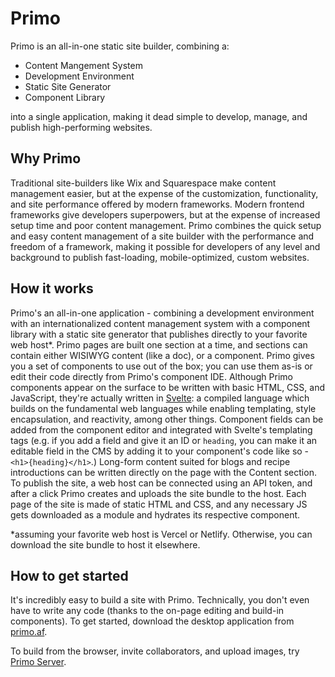 # Primo

Primo is an all-in-one static site builder, combining a:
* Content Mangement System
* Development Environment
* Static Site Generator
* Component Library


into a single application, making it dead simple to develop, manage, and publish high-performing websites. 

## Why Primo
Traditional site-builders like Wix and Squarespace make content management easier, but at the expense of the customization, functionality, and site performance offered by modern frameworks. Modern frontend frameworks give developers superpowers, but at the expense of increased setup time and poor content management. Primo combines the quick setup and easy content management of a site builder with the performance and freedom of a framework, making it possible for developers of any level and background to publish fast-loading, mobile-optimized, custom websites. 

## How it works

Primo's an all-in-one application - combining a development environment with an internationalized content management system with a component library with a static site generator that publishes directly to your favorite web host*. Primo pages are built one section at a time, and sections can contain either WISIWYG content (like a doc), or a component. Primo gives you a set of components to use out of the box; you can use them as-is or edit their code directly from Primo's component IDE. Although Primo components appear on the surface to be written with basic HTML, CSS, and JavaScript, they're actually written in [Svelte](https://svelte.dev): a compiled language which builds on the fundamental web languages while enabling templating, style encapsulation, and reactivity, among other things. Component fields can be added from the component editor and integrated with Svelte's templating tags (e.g. if you add a field and give it an ID or `heading`, you can make it an editable field in the CMS by adding it to your component's code like so - `<h1>{heading}</h1>`.) Long-form content suited for blogs and recipe introductions can be written directly on the page with the Content section. To publish the site, a web host can be connected using an API token, and after a click Primo creates and uploads the site bundle to the host. Each page of the site is made of static HTML and CSS, and any necessary JS gets downloaded as a module and hydrates its respective component. 

*assuming your favorite web host is Vercel or Netlify. Otherwise, you can download the site bundle to host it elsewhere. 

## How to get started

It's incredibly easy to build a site with Primo. Technically, you don't even have to write any code (thanks to the on-page editing and build-in components). To get started, download the desktop application from [primo.af](https://primo.af).

To build from the browser, invite collaborators, and upload images, try [Primo Server](https://github.com/primo-af/primo/tree/master/server).
